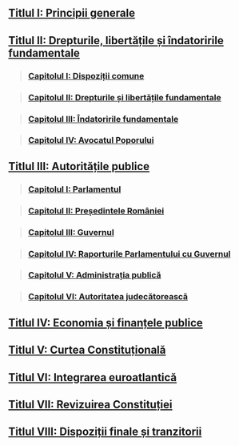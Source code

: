 ## [Titlul I: Principii generale](2003/titlul_1.md)

## [Titlul II: Drepturile, libertățile și îndatoririle fundamentale](2003/titlul_2.capitolul_1.md)

> ### [Capitolul I: Dispoziții comune](2003/titlul_2.capitolul_1.md)

> ### [Capitolul II: Drepturile și libertățile fundamentale](2003/titlul_2.capitolul_2.md)

> ### [Capitolul III: Îndatoririle fundamentale](2003/titlul_2.capitolul_3.md)

> ### [Capitolul IV: Avocatul Poporului](2003/titlul_2.capitolul_4.md)

## [Titlul III: Autoritățile publice](2003/titlul_3.capitolul_1.md)

> ### [Capitolul I: Parlamentul](2003/titlul_3.capitolul_1.md)

> ### [Capitolul II: Președintele României](2003/titlul_3.capitolul_2.md)

> ### [Capitolul III: Guvernul](2003/titlul_3.capitolul_3.md)

> ### [Capitolul IV: Raporturile Parlamentului cu Guvernul](2003/titlul_3.capitolul_4.md)

> ### [Capitolul V: Administrația publică](2003/titlul_3.capitolul_5.md)

> ### [Capitolul VI: Autoritatea judecătorească](2003/titlul_3.capitolul_6.md)

## [Titlul IV: Economia și finanțele publice](2003/titlul_4.md)

## [Titlul V: Curtea Constituțională](2003/titlul_5.md)

## [Titlul VI: Integrarea euroatlantică](2003/titlul_6.md)

## [Titlul VII: Revizuirea Constituției](2003/titlul_7.md)

## [Titlul VIII: Dispoziții finale și tranzitorii](2003/titlul_8.md)
